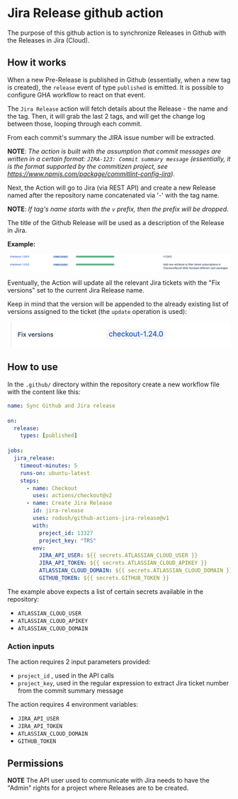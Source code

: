 # Jira Release github action

The purpose of this github action is to synchronize Releases in Github with the Releases in Jira (Cloud).

## How it works

When a new Pre-Release is published in Github (essentially, when a new tag is created), the `release` event of type `published` is emitted. It is possible to configure GHA workflow to react on that event.

The `Jira Release` action will fetch details about the Release - the name and the tag. Then, it will grab the last 2 tags, and will get the change log between those, looping through each commit.

From each commit's summary the JIRA issue number will be extracted.

**NOTE**: *The action is built with the assumption that commit messages are written in a certain format: `JIRA-123: Commit summary message` (essentially, it is the format supported by the commitizen project, see <https://www.npmjs.com/package/commitlint-config-jira>).*

Next, the Action will go to Jira (via REST API) and create a new Release named after the repository name concatenated via '-' with the tag name.

**NOTE**: *If tag's name starts with the `v` prefix, then the prefix will be dropped.*

The title of the Github Release will be used as a description of the Release in Jira.

**Example:**

![](./docs/jira-releases-page.png)

Eventually, the Action will update all the relevant Jira tickets with the "Fix versions" set to the current Jira Release name.

Keep in mind that the version will be appended to the already existing list of versions assigned to the ticket (the `update` operation is used):

![](docs/jira-fix-versions.png)

## How to use

In the `.github/` directory within the repository create a new workflow file with the content like this:

```yaml
name: Sync Github and Jira release

on:
  release:
    types: [published]

jobs:
  jira_release:
    timeout-minutes: 5
    runs-on: ubuntu-latest
    steps:
      - name: Checkout
        uses: actions/checkout@v2
      - name: Create Jira Release
        id: jira-release
        uses: rodush/github-actions-jira-release@v1
        with:
          project_id: 13327
          project_key: "TRS"
        env:
          JIRA_API_USER: ${{ secrets.ATLASSIAN_CLOUD_USER }}
          JIRA_API_TOKEN: ${{ secrets.ATLASSIAN_CLOUD_APIKEY }}
          ATLASSIAN_CLOUD_DOMAIN: ${{ secrets.ATLASSIAN_CLOUD_DOMAIN }}
          GITHUB_TOKEN: ${{ secrets.GITHUB_TOKEN }}
```

The example above expects a list of certain secrets available in the repository:  

- `ATLASSIAN_CLOUD_USER`
- `ATLASSIAN_CLOUD_APIKEY`
- `ATLASSIAN_CLOUD_DOMAIN`

### Action inputs

The action requires 2 input parameters provided:

- `project_id` , used in the API calls
- `project_key`, used in the regular expression to extract Jira ticket number from the commit summary message

The action requires 4 environment variables:

- `JIRA_API_USER`
- `JIRA_API_TOKEN`
- `ATLASSIAN_CLOUD_DOMAIN`
- `GITHUB_TOKEN`

## Permissions

**NOTE**
The API user used to communicate with Jira needs to have the "Admin" rights for a project where Releases are to be created.
